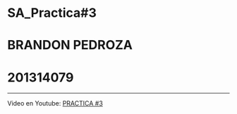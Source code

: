 # SA_Practica#3
# BRANDON PEDROZA

# 201314079
--------------

Video en Youtube: [PRACTICA #3](https://youtu.be/1T6-8DZpSHs)



